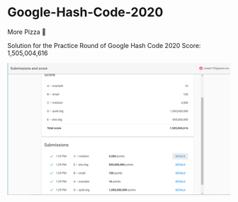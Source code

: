 

# Google-Hash-Code-2020


More Pizza 🍕

Solution for the Practice Round of Google Hash Code 2020  Score: 1,505,004,616

![](Result.png)
